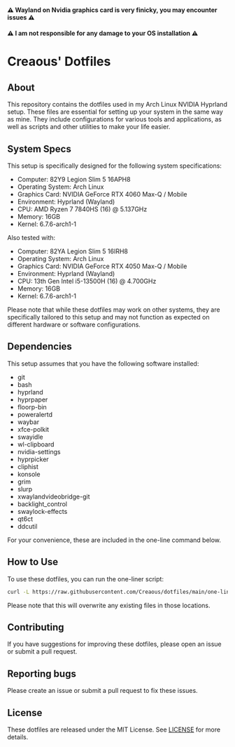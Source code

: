 #### :warning: Wayland on Nvidia graphics card is very finicky, you may encounter issues :warning:
#### :warning: I am not responsible for any damage to your OS installation :warning:

# Creaous' Dotfiles
## About

This repository contains the dotfiles used in my Arch Linux NVIDIA Hyprland setup. These files are essential for setting up your system in the same way as mine. They include configurations for various tools and applications, as well as scripts and other utilities to make your life easier.

## System Specs

This setup is specifically designed for the following system specifications:

- Computer: 82Y9 Legion Slim 5 16APH8
- Operating System: Arch Linux
- Graphics Card: NVIDIA GeForce RTX 4060 Max-Q / Mobile 
- Environment: Hyprland (Wayland)
- CPU: AMD Ryzen 7 7840HS (16) @ 5.137GHz
- Memory: 16GB
- Kernel: 6.7.6-arch1-1

Also tested with:

- Computer: 82YA Legion Slim 5 16IRH8
- Operating System: Arch Linux
- Graphics Card: NVIDIA GeForce RTX 4050 Max-Q / Mobile 
- Environment: Hyprland (Wayland)
- CPU: 13th Gen Intel i5-13500H (16) @ 4.700GHz
- Memory: 16GB
- Kernel: 6.7.6-arch1-1

Please note that while these dotfiles may work on other systems, they are specifically tailored to this setup and may not function as expected on different hardware or software configurations.

## Dependencies
This setup assumes that you have the following software installed:
- git
- bash
- hyprland
- hyprpaper
- floorp-bin
- poweralertd
- waybar
- xfce-polkit
- swayidle
- wl-clipboard
- nvidia-settings
- hyprpicker
- cliphist
- konsole
- grim
- slurp
- xwaylandvideobridge-git
- backlight_control
- swaylock-effects
- qt6ct
- ddcutil

For your convenience, these are included in the one-line command below.

## How to Use

To use these dotfiles, you can run the one-liner script:

```bash
curl -L https://raw.githubusercontent.com/Creaous/dotfiles/main/one-liner.sh | sh
```

Please note that this will overwrite any existing files in those locations.

## Contributing
If you have suggestions for improving these dotfiles, please open an issue or submit a pull request.

## Reporting bugs
Please create an issue or submit a pull request to fix these issues.

## License
These dotfiles are released under the MIT License. See [LICENSE](/LICENSE) for more details.
